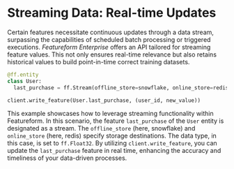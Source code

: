 # Streaming Data: Real-time Updates

Certain features necessitate continuous updates through a data stream, surpassing the capabilities of scheduled batch processing or triggered executions. *Featureform Enterprise* offers an API tailored for streaming feature values. This not only ensures real-time relevance but also retains historical values to build point-in-time correct training datasets.

```python
@ff.entity
class User:
  last_purchase = ff.Stream(offline_store=snowflake, online_store=redis, type=ff.Float32)

client.write_feature(User.last_purchase, (user_id, new_value))
```

This example showcases how to leverage streaming functionality within Featureform. In this scenario, the feature `last_purchase` of the `User` entity is designated as a stream. The `offline_store` (here, snowflake) and `online_store` (here, redis) specify storage destinations. The data type, in this case, is set to `ff.Float32`. By utilizing `client.write_feature`, you can update the `last_purchase` feature in real time, enhancing the accuracy and timeliness of your data-driven processes.
